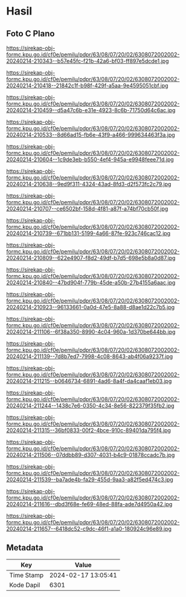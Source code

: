 # Hasil

## Foto C Plano

https://sirekap-obj-formc.kpu.go.id/cf0e/pemilu/pdpr/63/08/07/20/02/6308072002002-20240214-210343--b57e45fc-f21b-42a6-bf03-ff897e5dcde1.jpg

https://sirekap-obj-formc.kpu.go.id/cf0e/pemilu/pdpr/63/08/07/20/02/6308072002002-20240214-210418--21842c1f-b98f-429f-a5aa-9e4595051cbf.jpg

https://sirekap-obj-formc.kpu.go.id/cf0e/pemilu/pdpr/63/08/07/20/02/6308072002002-20240214-210459--d5a47c6b-e31e-4923-8c6b-71750d64c6ac.jpg

https://sirekap-obj-formc.kpu.go.id/cf0e/pemilu/pdpr/63/08/07/20/02/6308072002002-20240214-210533--8d66ad15-fb6e-43f9-a466-999634463f3a.jpg

https://sirekap-obj-formc.kpu.go.id/cf0e/pemilu/pdpr/63/08/07/20/02/6308072002002-20240214-210604--1c9de3eb-b550-4ef4-945a-e9948feee71d.jpg

https://sirekap-obj-formc.kpu.go.id/cf0e/pemilu/pdpr/63/08/07/20/02/6308072002002-20240214-210638--9ed9f311-4324-43ad-8fd3-d2f573fc2c79.jpg

https://sirekap-obj-formc.kpu.go.id/cf0e/pemilu/pdpr/63/08/07/20/02/6308072002002-20240214-210707--ce6502bf-158d-4f81-a87f-a74bf70cb50f.jpg

https://sirekap-obj-formc.kpu.go.id/cf0e/pemilu/pdpr/63/08/07/20/02/6308072002002-20240214-210739--671bb131-5199-4a66-87fe-923c746cac12.jpg

https://sirekap-obj-formc.kpu.go.id/cf0e/pemilu/pdpr/63/08/07/20/02/6308072002002-20240214-210809--622e4907-f8d2-49df-b7d5-698e5b8a0d87.jpg

https://sirekap-obj-formc.kpu.go.id/cf0e/pemilu/pdpr/63/08/07/20/02/6308072002002-20240214-210840--47bd904f-779b-45de-a50b-27b4155a6aac.jpg

https://sirekap-obj-formc.kpu.go.id/cf0e/pemilu/pdpr/63/08/07/20/02/6308072002002-20240214-210923--96133661-0a0d-47e5-8a88-d8ae1d22c7b5.jpg

https://sirekap-obj-formc.kpu.go.id/cf0e/pemilu/pdpr/63/08/07/20/02/6308072002002-20240214-211106--6f38a350-8990-4c04-960a-1d370be644bb.jpg

https://sirekap-obj-formc.kpu.go.id/cf0e/pemilu/pdpr/63/08/07/20/02/6308072002002-20240214-211139--7d8b7ed7-7998-4c08-8643-ab4f06a9237f.jpg

https://sirekap-obj-formc.kpu.go.id/cf0e/pemilu/pdpr/63/08/07/20/02/6308072002002-20240214-211215--b0646734-6891-4ad6-8a4f-da4caaf1eb03.jpg

https://sirekap-obj-formc.kpu.go.id/cf0e/pemilu/pdpr/63/08/07/20/02/6308072002002-20240214-211244--1438c7e6-0350-4c34-8e56-822379f35fb2.jpg

https://sirekap-obj-formc.kpu.go.id/cf0e/pemilu/pdpr/63/08/07/20/02/6308072002002-20240214-211315--36bf0833-00f2-4bce-910c-89401da795f4.jpg

https://sirekap-obj-formc.kpu.go.id/cf0e/pemilu/pdpr/63/08/07/20/02/6308072002002-20240214-211506--07ddbb89-d307-4031-b4c9-01878ccadc7b.jpg

https://sirekap-obj-formc.kpu.go.id/cf0e/pemilu/pdpr/63/08/07/20/02/6308072002002-20240214-211539--ba7ade4b-fa29-455d-9aa3-a82f5ed474c3.jpg

https://sirekap-obj-formc.kpu.go.id/cf0e/pemilu/pdpr/63/08/07/20/02/6308072002002-20240214-211616--dbd3f68e-fe69-48ed-88fa-ade7d4950a42.jpg

https://sirekap-obj-formc.kpu.go.id/cf0e/pemilu/pdpr/63/08/07/20/02/6308072002002-20240214-211657--6418dc52-c9dc-46f1-a1a0-180924c96e89.jpg


## Metadata

| Key        | Value               |
| ---------- | ------------------- |
| Time Stamp | 2024-02-17 13:05:41 |
| Kode Dapil | 6301                |




